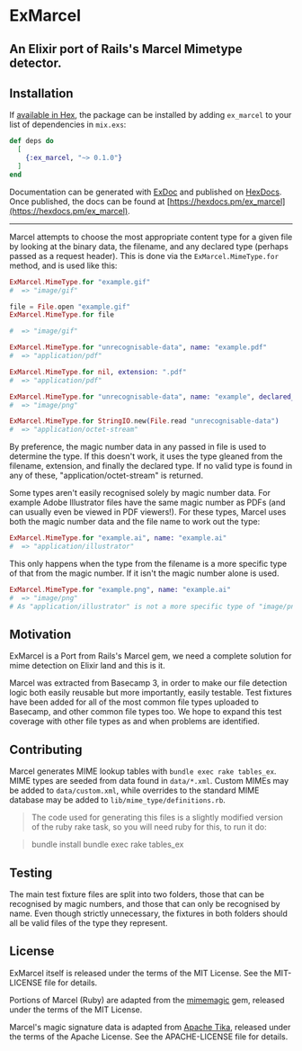 # ExMarcel

## An Elixir port of Rails's Marcel Mimetype detector.

## Installation

If [available in Hex](https://hex.pm/docs/publish), the package can be installed
by adding `ex_marcel` to your list of dependencies in `mix.exs`:

```elixir
def deps do
  [
    {:ex_marcel, "~> 0.1.0"}
  ]
end
```

Documentation can be generated with [ExDoc](https://github.com/elixir-lang/ex_doc)
and published on [HexDocs](https://hexdocs.pm). Once published, the docs can
be found at [https://hexdocs.pm/ex_marcel](https://hexdocs.pm/ex_marcel).

----

Marcel attempts to choose the most appropriate content type for a given file by looking at the binary data, the filename, and any declared type (perhaps passed as a request header). This is done via the `ExMarcel.MimeType.for` method, and is used like this:

```elixir
ExMarcel.MimeType.for "example.gif"
#  => "image/gif"

file = File.open "example.gif"
ExMarcel.MimeType.for file

#  => "image/gif"

ExMarcel.MimeType.for "unrecognisable-data", name: "example.pdf"
#  => "application/pdf"

ExMarcel.MimeType.for nil, extension: ".pdf"
#  => "application/pdf"

ExMarcel.MimeType.for "unrecognisable-data", name: "example", declared_type: "image/png"
#  => "image/png"

ExMarcel.MimeType.for StringIO.new(File.read "unrecognisable-data")
#  => "application/octet-stream"
```

By preference, the magic number data in any passed in file is used to determine the type. If this doesn't work, it uses the type gleaned from the filename, extension, and finally the declared type. If no valid type is found in any of these, "application/octet-stream" is returned.

Some types aren't easily recognised solely by magic number data. For example Adobe Illustrator files have the same magic number as PDFs (and can usually even be viewed in PDF viewers!). For these types, Marcel uses both the magic number data and the file name to work out the type:

```elixir
ExMarcel.MimeType.for "example.ai", name: "example.ai"
#  => "application/illustrator"
```

This only happens when the type from the filename is a more specific type of that from the magic number. If it isn't the magic number alone is used.

```elixir
ExMarcel.MimeType.for "example.png", name: "example.ai"
#  => "image/png"
# As "application/illustrator" is not a more specific type of "image/png", the filename is ignored
```

## Motivation

ExMarcel is a Port from Rails's Marcel gem, we need a complete solution for mime detection on Elixir land and this is it.

Marcel was extracted from Basecamp 3, in order to make our file detection logic both easily reusable but more importantly, easily testable. Test fixtures have been added for all of the most common file types uploaded to Basecamp, and other common file types too. We hope to expand this test coverage with other file types as and when problems are identified.

## Contributing

Marcel generates MIME lookup tables with `bundle exec rake tables_ex`. MIME types are seeded from data found in `data/*.xml`. Custom MIMEs may be added to `data/custom.xml`, while overrides to the standard MIME database may be added to `lib/mime_type/definitions.rb`.

> The code used for generating this files is a slightly modified version of the ruby rake task, so you will need ruby for this, to run it do:

 > bundle install
 > bundle exec rake tables_ex

## Testing

The main test fixture files are split into two folders, those that can be recognised by magic numbers, and those that can only be recognised by name. Even though strictly unnecessary, the fixtures in both folders should all be valid files of the type they represent.

## License

ExMarcel itself is released under the terms of the MIT License. See the MIT-LICENSE file for details.

Portions of Marcel (Ruby) are adapted from the [mimemagic] gem, released under the terms of the MIT License.

Marcel's magic signature data is adapted from [Apache Tika](https://tika.apache.org), released under the terms of the Apache License. See the APACHE-LICENSE file for details.

[mimemagic]: https://github.com/mimemagicrb/mimemagic


